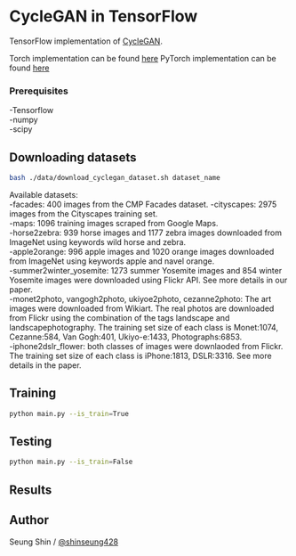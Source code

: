 # CycleGAN in TensorFlow

TensorFlow implementation of [CycleGAN](https://arxiv.org/pdf/1703.10593.pdf).

Torch implementation can be found [here](https://github.com/junyanz/CycleGAN)
PyTorch implementation can be found [here](https://github.com/junyanz/pytorch-CycleGAN-and-pix2pix)

### Prerequisites  
-Tensorflow  
-numpy  
-scipy  

## Downloading datasets  
```bash
bash ./data/download_cyclegan_dataset.sh dataset_name  
```
Available datasets:  
-facades: 400 images from the CMP Facades dataset.
-cityscapes: 2975 images from the Cityscapes training set.  
-maps: 1096 training images scraped from Google Maps.  
-horse2zebra: 939 horse images and 1177 zebra images downloaded from ImageNet using keywords wild horse and zebra.  
-apple2orange: 996 apple images and 1020 orange images downloaded from ImageNet using keywords apple and navel orange.  
-summer2winter_yosemite: 1273 summer Yosemite images and 854 winter Yosemite images were downloaded using Flickr API. See more details in our paper.  
-monet2photo, vangogh2photo, ukiyoe2photo, cezanne2photo: The art images were downloaded from Wikiart. The real photos are downloaded from Flickr using the combination of the tags landscape and landscapephotography. The training set size of each class is Monet:1074, Cezanne:584, Van Gogh:401, Ukiyo-e:1433, Photographs:6853.  
-iphone2dslr_flower: both classes of images were downlaoded from Flickr. The training set size of each class is iPhone:1813, DSLR:3316. See more details in the paper.  

## Training
```bash
python main.py --is_train=True  
```
## Testing
```bash
python main.py --is_train=False
```
## Results


## Author

Seung Shin / [@shinseung428](http://shinseung428.github.io)